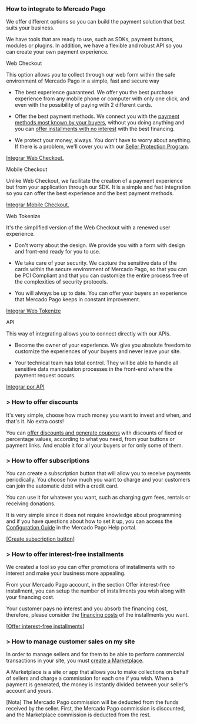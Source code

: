 ### How to integrate to Mercado Pago

We offer different options so you can build the payment solution that best suits your business.

We have tools that are ready to use, such as SDKs, payment buttons, modules or plugins. In addition, we have a flexible and robust API so you can create your own payment experience.

Web Checkout

This option allows you to collect through our web form within the safe environment of Mercado Pago in a simple, fast and secure way

- The best experience guaranteed. We offer you the best purchase experience from any mobile phone or computer with only one click, and even with the possibility of paying with 2 different cards.

- Offer the best payment methods. We connect you with the [payment methods most known by your buyers](https://www.mercadopago.com.ar/ayuda/medios-de-pago-vendedores_221), without you doing anything and you can [offer installments with no interest](https://www.mercadopago.com.ar/ayuda/cuotas-sin-interes_3299) with the best financing.

-   We protect your money, always. You don't have to worry about anything. If there is a problem, we'll cover you with our [Seller Protection Program](https://www.mercadopago.com.ar/ayuda/dinero-seguridad-ventas-arg_3777).

[Integrar Web Checkout.](/guides/payments/web-checkout/introduction.en.md)

Mobile Checkout

Unlike Web Checkout, we facilitate the creation of a payment experience but from your application through our SDK. It is a simple and fast integration so you can offer the best experience and the best payment methods.

[Integrar Mobile Checkout.](/guides/payments/mobile-checkout/introduction.en.md)

Web Tokenize

It's the simplified version of the Web Checkout with a renewed user experience.

-   Don't worry about the design. We provide you with a form with design and front-end ready for you to use.

-   We take care of your security. We capture the sensitive data of the cards within the secure environment of Mercado Pago, so that you can be PCI Compliant and that you can customize the entire process free of the complexities of security protocols.

-   You will always be up to date. You can offer your buyers an experience that Mercado Pago keeps in constant improvement.

[Integrar Web Tokenize](/guides/payments/web-tokenize-checkout/introduction.en.md)

API

This way of integrating allows you to connect directly with our APIs.

-   Become the owner of your experience. We give you absolute freedom to customize the experiences of your buyers and never leave your site.  

-   Your technical team has total control. They will be able to handle all sensitive data manipulation processes in the front-end where the payment request occurs.

[Integrar por API](guides/payments/api/introduction.en.md)

### > How to offer discounts

It's very simple, choose how much money you want to invest and when, and that's it. No extra costs!

You can [offer discounts and generate coupons](https://www.mercadopago.com.ar/settings/my-business) with discounts of fixed or percentage values, according to what you need, from your buttons or payment links. And enable it for all your buyers or for only some of them.

### > How to offer subscriptions

You can create a subscription button that will allow you to receive payments periodically. You choose how much you want to charge and your customers can join the automatic debit with a credit card.

You can use it for whatever you want, such as charging gym fees, rentals or receiving donations.

It is very simple since it does not require knowledge about programming and if you have questions about how to set it up, you can access the [Configuration Guide](https://www.mercadopago.com.ar/ayuda/cobrar-debito-automatico-tarjeta_1141) in the Mercado Pago Help portal.

[[Create subscription button]](http://www.mercadopago.com.ar/receive-payments/tools)

### > How to offer interest-free installments

We created a tool so you can offer promotions of installments with no interest and make your business more appealing.

From your Mercado Pago account, in the section Offer interest-free installment, you can setup the number of installments you wish along with your financing cost.

Your customer pays no interest and you absorb the financing cost, therefore, please consider the [financing costs](https://www.mercadopago.com.ar/ayuda/cuotas-sin-interes_3299) of the installments you want.

[[Offer interest-free installments](https://www.mercadopago.com/mla/front/cost-absorption)]

### > How to manage customer sales on my site

In order to manage sellers and for them to be able to perform commercial transactions in your site, you must [create a Marketplace](/guides/marketplace/web-checkout/introduction.en.md).

A Marketplace is a site or app that allows you to make collections on behalf of sellers and charge a commission for each one if you wish. When a payment is generated, the money is instantly divided between your seller's account and yours.

[Nota] The Mercado Pago commission will be deducted from the funds received by the seller. First, the Mercado Pago commission is discounted, and the Marketplace commission is deducted from the rest.